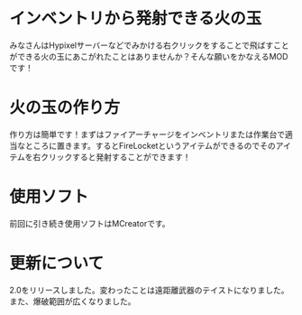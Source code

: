 # インベントリから発射できる火の玉
みなさんはHypixelサーバーなどでみかける右クリックをすることで飛ばすことができる火の玉にあこがれたことはありませんか？そんな願いをかなえるMODです！

# 火の玉の作り方
作り方は簡単です！まずはファイアーチャージをインベントリまたは作業台で適当なところに置きます。するとFireLocketというアイテムができるのでそのアイテムを右クリックすると発射することができます！

# 使用ソフト
前回に引き続き使用ソフトはMCreatorです。

# 更新について
2.0をリリースしました。変わったことは遠距離武器のテイストになりました。また、爆破範囲が広くなりました。

